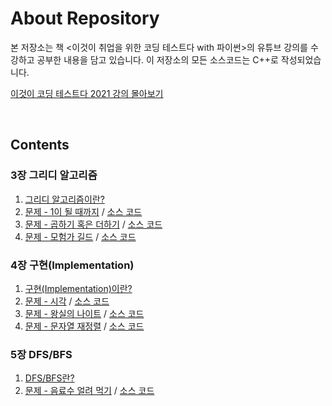 # About Repository

본 저장소는 책 <이것이 취업을 위한 코딩 테스트다 with 파이썬>의 유튜브 강의를 수강하고 공부한 내용을 담고 있습니다. 이 저장소의 모든 소스코드는 C++로 작성되었습니다.

[이것이 코딩 테스트다 2021 강의 몰아보기](https://youtube.com/playlist?list=PLRx0vPvlEmdAghTr5mXQxGpHjWqSz0dgC)

<br/>

## Contents  

### 3장 그리디 알고리즘

1. [그리디 알고리즘이란?](https://distinct-bulb-c95.notion.site/3-afb606ff1f9a422ea33e4c36bb88bcbc)
2. [문제 - 1이 될 때까지](https://distinct-bulb-c95.notion.site/1-01debe4722fe4e6a9ef407311395336d) / [소스 코드](/3-greedy/until_1.cpp)
3. [문제 - 곱하기 혹은 더하기](https://distinct-bulb-c95.notion.site/98fa27afe0844b8a91690d0975268183) / [소스 코드](/3-greedy/multiple_or_add.cpp)
4. [문제 - 모험가 길드](https://distinct-bulb-c95.notion.site/850bc603b79e4239b5b12a357c376072) / [소스 코드](/3-greedy/adventurer_guild.cpp)

### 4장 구현(Implementation)

1. [구현(Implementation)이란?](https://distinct-bulb-c95.notion.site/4-Implementation-957964c8dbe240738414eb93e94c4c90)
2. [문제 - 시각](https://distinct-bulb-c95.notion.site/c6d29eb9ea034516999e4deea91a6b00) / [소스 코드](4-implementation/time.cpp)
3. [문제 - 왕실의 나이트](https://distinct-bulb-c95.notion.site/3920ad456e844623b1b301f8dd01b359) / [소스 코드](4-implementation/knight.cpp)
4. [문제 - 문자열 재정렬](https://distinct-bulb-c95.notion.site/f25f5a1b30fe45efbb1e7adf04037843) / [소스 코드](4-implementation/string_sort.cpp)

### 5장 DFS/BFS

1. [DFS/BFS란?](https://distinct-bulb-c95.notion.site/5-DFS-BFS-bb058bbc5c3f49fbb72f2a5919f7d6be)
2. [문제 - 음료수 얼려 먹기](https://distinct-bulb-c95.notion.site/1b0a7c70c79642189ed9a419dd313b94) / [소스 코드](5-dfs_bfs/ice_juice.cpp)